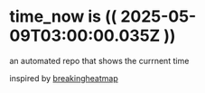# time_now is (( 2025-05-09T03:00:00.035Z ))

an automated repo that shows the currnent time

inspired by [breakingheatmap](https://github.com/breakingheatmap/breakingheatmap)